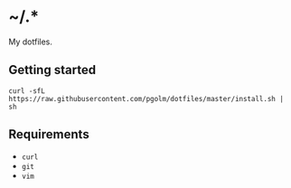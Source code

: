 # ~/.*

My dotfiles.

## Getting started

```
curl -sfL https://raw.githubusercontent.com/pgolm/dotfiles/master/install.sh | sh
```

## Requirements

* `curl`
* `git`
* `vim`